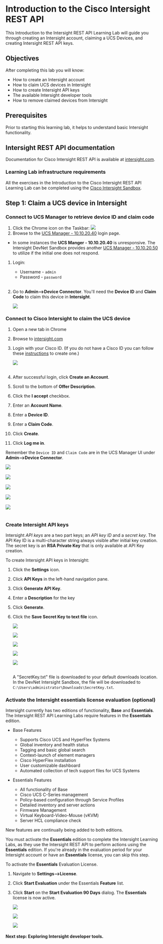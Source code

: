 # Introduction to the Cisco Intersight REST API

This Introduction to the Intersight REST API Learning Lab will guide you through creating an Intersight account, claiming a UCS Devices, and creating Intersight REST API keys.

## Objectives

After completing this lab you will know:

- How to create an Intersight account
- How to claim UCS devices in Intersight
- How to create Intersight API keys
- The available Intersight developer tools
- How to remove claimed devices from Intersight

## Prerequisites
Prior to starting this learning lab, it helps to understand basic Intersight functionality.

## Intersight REST API documentation
Documentation for Cisco Intersight REST API is available at  [intersight.com](https://intersight.com/apidocs/introduction/overview/).

### Learning Lab infrastructure requirements
All the exercises in the Introduction to the Cisco Intersight REST API Learning Lab can be completed using the [Cisco Intersight Sandbox](https://devnetsandbox.cisco.com/RM/Diagram/Index/a63216d2-e891-4856-9f27-309ca61ec862?diagramType=Topology).

## Step 1: Claim a UCS device in Intersight

### Connect to UCS Manager to retrieve device ID and claim code

1. Click the Chrome icon on the Taskbar: ![](assets/images/image-01.jpg)
1. Browse to the  [UCS Manager - 10.10.20.40](http://10.10.20.40/app/3_2_3S7/index.html) login page.
  - In some instances the **UCS Manger - 10.10.20.40** is unresponsive. The Intersight DevNet Sandbox provides another [UCS Manager - 10.10.20.50](http://10.10.20.50/app/3_2_3S7/index.html) to utilize if the initial one does not respond.

1. Login:
   - Username - `admin`
   - Password - `password`</br></br>

1. Go to **Admin-->Device Connector**. You'll need the **Device ID** and **Claim Code** to claim this device in **Intersight**.

   ![](assets/images/image-02.jpg)

### Connect to Cisco Intersight to claim the UCS device

1. Open a new tab in Chrome
1. Browse to [intersight.com]()
1. Login with your Cisco ID. (If you do not have a Cisco ID you can follow these [instructions](https://idreg.cloudapps.cisco.com/idreg/register.do) to create one.)

   ![](assets/images/image-03.jpg)<br/><br/>

1. After successful login, click **Create an Account**.
1. Scroll to the bottom of **Offer Description**.
1. Click the **I accept** checkbox.
1. Enter an **Account Name**.
1. Enter a **Device ID**.
1. Enter a **Claim Code**.
1. Click **Create**.
1. Click **Log me in**.

Remember the `Device ID` and `Claim Code` are in the UCS Manager UI under **Admin-->Device Connector**.

  ![](assets/images/image-04.jpg)<br/><br/>
  ![](assets/images/image-05.jpg)<br/><br/>
  ![](assets/images/image-06.jpg)<br/><br/>
  ![](assets/images/image-07.jpg)<br/><br/>
  ![](assets/images/image-08.jpg)<br/><br/>

### Create Intersight API keys

Intersight *API keys* are a two part keys; an *API key ID* and a *secret key*. The API Key ID is a multi-character string always visible after initial key creation. The secret key is an **RSA Private Key** that is only available at API Key creation.

To create Intersight API keys in Intersight:

1. Click the **Settings** icon.
1. Click **API Keys** in the left-hand navigation pane.
1. Click **Generate API Key**.
1. Enter a **Description** for the key
1. Click **Generate**.
1. Click the **Save Secret Key to text file** icon.

    ![](assets/images/image-09.jpg)

    ![](assets/images/image-10.jpg)

    ![](assets/images/image-11.jpg)

    ![](assets/images/image-12.jpg)

    ![](assets/images/image-13.jpg)<br/><br/>

   A "SecretKey.txt" file is downloaded to your default downloads location. In the DevNet Intersight Sandbox, the file will be downloaded to `C:\Users\administrator\Downloads\SecretKey.txt`.

### Activate the Intersight essentials license evaluation (optional)

Intersight currently has two editions of functionality, **Base** and **Essentials**. The Intersight REST API Learning Labs require features in the **Essentials** edition.

- Base Features

    - Supports Cisco UCS and HyperFlex Systems
    - Global inventory and health status
    - Tagging and basic global search
    - Context-launch of element managers
    - Cisco HyperFlex installation
    - User customizable dashboard
    - Automated collection of tech support files for UCS Systems

- Essentials Features

    - All functionality of Base
    - Cisco UCS C-Series management
    - Policy-based configuration through Service Profiles
    - Detailed inventory and server actions
    - Firmware Management
    - Virtual Keyboard-Video-Mouse (vKVM)
    - Server HCL compliance check

New features are continually being added to both editions.

You must activate the **Essentials** edition to complete the Intersight Learning Labs, as they use the Intersight REST API to perform actions using the **Essentials** edition. If you're already in the evaluation period for your Intersight account or have an **Essentials** license, you can skip this step.

To activate the **Essentials** Evaluation License.

1. Navigate to **Settings-->License**.
1. Click **Start Evaluation** under the Essentials **Feature** list.
1. Click **Start** on the **Start Evaluation 90 Days** dialog. The **Essentials** license is now active.

   ![](assets/images/image-20.jpg)

   ![](assets/images/image-21.jpg)

   ![](assets/images/image-22.jpg)

#### Next step: Exploring Intersight developer tools.
